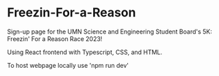 # Freezin-For-a-Reason
Sign-up page for the UMN Science and Engineering Student Board's 5K: Freezin' For a Reason Race 2023!

Using React frontend with Typescript, CSS, and HTML.

To host webpage locally use 'npm run dev'
